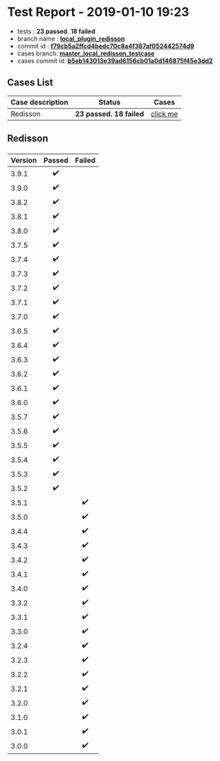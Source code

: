 # Test Report - 2019-01-10 19:23

- tests  : **23 passed**. **18 failed**
- branch name : **[local_plugin_redisson](https://github.com/apache/incubator-skywalking/tree/local_plugin_redisson)**
- commit id : **[f79cb5a2ffcd4bedc70c8a4f367af052442574d9](https://github.com/apache/incubator-skywalking/commit/f79cb5a2ffcd4bedc70c8a4f367af052442574d9)**
- cases branch: **[master_local_redisson_testcase](https://github.com/SkywalkingTest/skywalking-autotest-scenarios/tree/master_local_redisson_testcase)**
- cases commit id: **[b5eb143013e39ad6156cb01a0d146875f45e3dd2](https://github.com/SkywalkingTest/skywalking-autotest-scenarios/commit/b5eb143013e39ad6156cb01a0d146875f45e3dd2)**

## Cases List

| Case description | Status | Cases|
|:-----|:-----:|:-----:|
|Redisson| **23 passed. 18 failed**| [click me](#redisson) |

## Redisson

### 
|  Version     | Passed | Failed|
|:------------- |:-------:|:-----:|
| 3.9.1  | :heavy_check_mark:||
| 3.9.0  | :heavy_check_mark:||
| 3.8.2  | :heavy_check_mark:||
| 3.8.1  | :heavy_check_mark:||
| 3.8.0  | :heavy_check_mark:||
| 3.7.5  | :heavy_check_mark:||
| 3.7.4  | :heavy_check_mark:||
| 3.7.3  | :heavy_check_mark:||
| 3.7.2  | :heavy_check_mark:||
| 3.7.1  | :heavy_check_mark:||
| 3.7.0  | :heavy_check_mark:||
| 3.6.5  | :heavy_check_mark:||
| 3.6.4  | :heavy_check_mark:||
| 3.6.3  | :heavy_check_mark:||
| 3.6.2  | :heavy_check_mark:||
| 3.6.1  | :heavy_check_mark:||
| 3.6.0  | :heavy_check_mark:||
| 3.5.7  | :heavy_check_mark:||
| 3.5.6  | :heavy_check_mark:||
| 3.5.5  | :heavy_check_mark:||
| 3.5.4  | :heavy_check_mark:||
| 3.5.3  | :heavy_check_mark:||
| 3.5.2  | :heavy_check_mark:||
| 3.5.1  | |:heavy_check_mark:|
| 3.5.0  | |:heavy_check_mark:|
| 3.4.4  | |:heavy_check_mark:|
| 3.4.3  | |:heavy_check_mark:|
| 3.4.2  | |:heavy_check_mark:|
| 3.4.1  | |:heavy_check_mark:|
| 3.4.0  | |:heavy_check_mark:|
| 3.3.2  | |:heavy_check_mark:|
| 3.3.1  | |:heavy_check_mark:|
| 3.3.0  | |:heavy_check_mark:|
| 3.2.4  | |:heavy_check_mark:|
| 3.2.3  | |:heavy_check_mark:|
| 3.2.2  | |:heavy_check_mark:|
| 3.2.1  | |:heavy_check_mark:|
| 3.2.0  | |:heavy_check_mark:|
| 3.1.0  | |:heavy_check_mark:|
| 3.0.1  | |:heavy_check_mark:|
| 3.0.0  | |:heavy_check_mark:|

